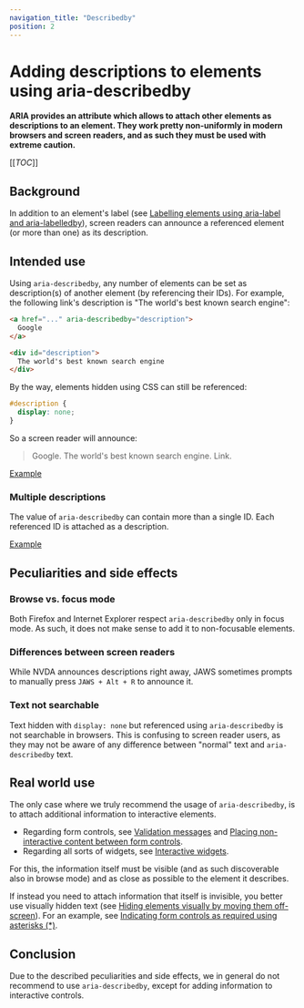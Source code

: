 ```yaml
---
navigation_title: "Describedby"
position: 2
---
```


# Adding descriptions to elements using aria-describedby

**ARIA provides an attribute which allows to attach other elements as descriptions to an element. They work pretty non-uniformly in modern browsers and screen readers, and as such they must be used with extreme caution.**

[[_TOC_]]

## Background

In addition to an element's label (see [Labelling elements using aria-label and aria-labelledby](/examples/sensible-aria-usage/label-labelledby)), screen readers can announce a referenced element (or more than one) as its description.

## Intended use

Using `aria-describedby`, any number of elements can be set as description(s) of another element (by referencing their IDs). For example, the following link's description is "The world's best known search engine":

```html
<a href="..." aria-describedby="description">
  Google
</a>

<div id="description">
  The world's best known search engine
</div>
```

By the way, elements hidden using CSS can still be referenced:

```css
#description {
  display: none;
}
```

So a screen reader will announce:

> Google. The world's best known search engine. Link.

[Example](_examples/adding-a-description-to-an-element-using-aria-describedby)

### Multiple descriptions

The value of `aria-describedby` can contain more than a single ID. Each referenced ID is attached as a description.

[Example](_examples/adding-multiple-descriptions-to-an-element-using-aria-describedby)

## Peculiarities and side effects

### Browse vs. focus mode

Both Firefox and Internet Explorer respect `aria-describedby` only in focus mode. As such, it does not make sense to add it to non-focusable elements.

### Differences between screen readers

While NVDA announces descriptions right away, JAWS sometimes prompts to manually press `JAWS + Alt + R` to announce it.

### Text not searchable

Text hidden with `display: none` but referenced using `aria-describedby` is not searchable in browsers. This is confusing to screen reader users, as they may not be aware of any difference between "normal" text and `aria-describedby` text.

## Real world use

The only case where we truly recommend the usage of `aria-describedby`, is to attach additional information to interactive elements.

- Regarding form controls, see [Validation messages](/examples/forms/validation-messages) and [Placing non-interactive content between form controls](/examples/forms/non-interactive-content).
- Regarding all sorts of widgets, see [Interactive widgets](/examples/widgets).

For this, the information itself must be visible (and as such discoverable also in browse mode) and as close as possible to the element it describes.

If instead you need to attach information that itself is invisible, you better use visually hidden text (see [Hiding elements visually by moving them off-screen](/examples/hiding-elements/visually)). For an example, see [Indicating form controls as required using asterisks (*)](/examples/forms/required).

## Conclusion

Due to the described peculiarities and side effects, we in general do not recommend to use `aria-describedby`, except for adding information to interactive controls.
